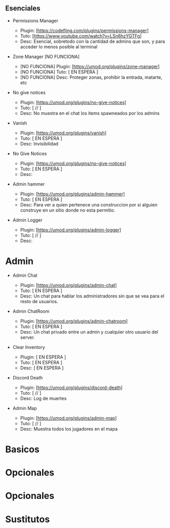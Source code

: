 ## Esenciales

* Permissions Manager 
    * Plugin: [https://codefling.com/plugins/permissions-manager]
    * Tuto:   [https://www.youtube.com/watch?v=LSn6hzYGTFg]
    * Desc:   Esencial, sobretodo con la cantidad de admins que son, y para acceder lo menos posible al terminal

* Zone Manager [NO FUNCIONA] 
    * [NO FUNCIONA] Plugin: [https://umod.org/plugins/zone-manager]
    * [NO FUNCIONA] Tuto:   [ EN ESPERA ]
    * [NO FUNCIONA] Desc:   Proteger zonas, prohibir la entrada, matarte, etc

* No give notices
    * Plugin: [https://umod.org/plugins/no-give-notices]
    * Tuto:   [ // ]
    * Desc:   No muestra en el chat los items spawneados por los admins

* Vanish
    * Plugin: [https://umod.org/plugins/vanish]
    * Tuto:   [ EN ESPERA ]
    * Desc:   Invisibilidad

* No Give Notices
    * Plugin: [https://umod.org/plugins/no-give-notices]
    * Tuto:   [ EN ESPERA ]
    * Desc:   

* Admin hammer
    * Plugin: [https://umod.org/plugins/admin-hammer]
    * Tuto:   [ EN ESPERA ]
    * Desc:   Para ver a quien pertenece una construccion por si alguien construye en un sitio donde no esta permitio.

* Admin Logger
    * Plugin: [https://umod.org/plugins/admin-logger]
    * Tuto:   [ // ]
    * Desc: 


# Admin

* Admin Chat
    * Plugin: [https://umod.org/plugins/admin-chat]
    * Tuto:   [ EN ESPERA ]
    * Desc:   Un chat para hablar los administradores sin que se vea para el resto de usuarios.

* Admin ChatRoom
    * Plugin: [https://umod.org/plugins/admin-chatroom]
    * Tuto:   [ EN ESPERA ]
    * Desc:   Un chat privado entre un admin y cualquier otro usuario del server.

* Clear Inventory
    * Plugin: [ EN ESPERA ]
    * Tuto:   [ EN ESPERA ]
    * Desc:   [ EN ESPERA ]

* Discord Death
    * Plugin: [https://umod.org/plugins/discord-death]
    * Tuto:   [ // ]
    * Desc:   Log de muertes

* Admin Map
    * Plugin: [https://umod.org/plugins/admin-map]
    * Tuto:   [ // ]
    * Desc:   Muestra todos los jugadores en el mapa

# Basicos




# Opcionales



# Opcionales

# Sustitutos
